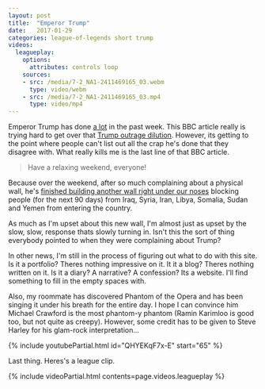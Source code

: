 ```yaml
---
layout: post
title:  "Emperor Trump"
date:   2017-01-29
categories: league-of-legends short trump
videos:
  leagueplay:
    options:
      attributes: controls loop
    sources:
    - src: /media/7-2_NA1-2411469165_03.webm
      type: video/webm
    - src: /media/7-2_NA1-2411469165_03.mp4
      type: video/mp4
---
```


Emperor Trump has done [a lot](http://www.bbc.com/news/world-us-canada-38768272) in the past week. This BBC article really is trying hard to get over that [Trump outrage dilution](http://blog.dilbert.com/post/156399716951/outrage-dilution). However, its getting to the point where people can't list out all the crap he's done that they disagree with. What really kills me is the last line of that BBC article.

<blockquote>
Have a relaxing weekend, everyone!
</blockquote>

Because over the weekend, after so much complaining about a physical wall, he's [finished building another wall right under our noses](http://www.bbc.com/news/world-us-canada-38785028) blocking people (for the next 90 days) from Iraq, Syria, Iran, Libya, Somalia, Sudan and Yemen from entering the country.

As much as I'm upset about this new wall, I'm almost just as upset by the slow, slow, response thats slowly turning in. Isn't this the sort of thing everybody pointed to when they were complaining about Trump?

In other news, I'm still in the process of figuring out what to do with this site. Is it a portfolio? Theres nothing impressive on it. It it a blog? Theres nothing written on it. Is it a diary? A narrative? A confession? Its a website. I'll find something to fill in the empty spaces with.

Also, my roommate has discovered Phantom of the Opera and has been singing it under his breath for the entire day. I hope I can convince him Michael Crawford is the most phantom-y phantom (Ramin Karimloo is good too, but not quite as creepy). However, some credit has to be given to Steve Harley for his glam-rock interpretation...

{% include youtubePartial.html id="QHYEKqF7x-E" start="65" %}

Last thing. Heres's a league clip.

{% include videoPartial.html contents=page.videos.leagueplay %}

